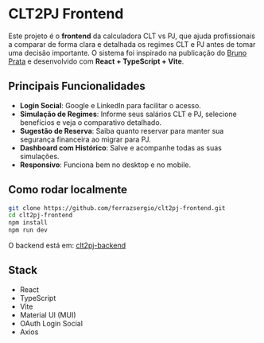 # CLT2PJ Frontend

Este projeto é o **frontend** da calculadora CLT vs PJ, que ajuda profissionais a comparar de forma clara e detalhada os regimes CLT e PJ antes de tomar uma decisão importante. O sistema foi inspirado na publicação do [Bruno Prata](https://www.linkedin.com/feed/update/urn:li:activity:7374157284022710272/) e desenvolvido com **React + TypeScript + Vite**.

## Principais Funcionalidades

- **Login Social**: Google e LinkedIn para facilitar o acesso.
- **Simulação de Regimes**: Informe seus salários CLT e PJ, selecione benefícios e veja o comparativo detalhado.
- **Sugestão de Reserva**: Saiba quanto reservar para manter sua segurança financeira ao migrar para PJ.
- **Dashboard com Histórico**: Salve e acompanhe todas as suas simulações.
- **Responsivo**: Funciona bem no desktop e no mobile.

## Como rodar localmente

```bash
git clone https://github.com/ferrazsergio/clt2pj-frontend.git
cd clt2pj-frontend
npm install
npm run dev
```

O backend está em: [clt2pj-backend](https://github.com/ferrazsergio/clt2pj-backend)

## Stack

- React
- TypeScript
- Vite
- Material UI (MUI)
- OAuth Login Social
- Axios